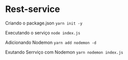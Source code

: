 # Rest-service

Criando o package.json 
```yarn init -y```
<br>

Executando o serviço
```node index.js```
<br>

Adicionando Nodemon
```yarn add nodemon -d```
<br>

Exutando Serrviço com Nodemon
```yarn nodemon index.js```
<br>
